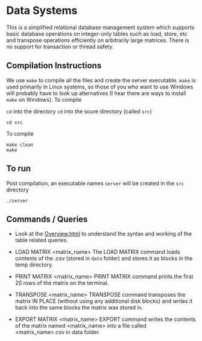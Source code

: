 # Data Systems

This is a simplified relational database management system which supports basic database operations on integer-only tables such as load, store, etc and transpose operations efficiently on arbitrarily large matrices. There is no support for transaction or thread safety.

## Compilation Instructions

We use ```make``` to compile all the files and create the server executable. ```make``` is used primarily in Linux systems, so those of you who want to use Windows will probably have to look up alternatives (I hear there are ways to install ```make``` on Windows). To compile

```cd``` into the directory
```cd``` into the soure directory (called ```src```)
```
cd src
```
To compile
```
make clean
make
```

## To run

Post compilation, an executable names ```server``` will be created in the ```src``` directory
```
./server
```

## Commands / Queries

- Look at the [Overview.html](./src/Overview.html) to understand the syntax and working of the table related queries.

- LOAD MATRIX <matrix_name>
The LOAD MATRIX command loads contents of the .csv (stored in ```data``` folder) and stores it as blocks in the temp directory.

- PRINT MATRIX <matrix_name>
PRINT MATRIX command prints the first 20 rows of the matrix on the terminal.

- TRANSPOSE <matrix_name>
TRANSPOSE command transposes the matrix IN PLACE (without using any additional disk blocks) and writes it back into the same blocks the matrix was stored in.

- EXPORT MATRIX <matrix_name>
EXPORT command writes the contents of the matrix named
<matrix_name> into a file called <matrix_name>.csv in data folder.
